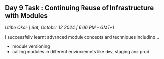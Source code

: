 ## Day 9 Task : Continuing Reuse of Infrastructure with Modules
_Utibe Okon | Sat, October 12 2024 | 6:06 PM - GMT+1_

I successfully learnt advanced module concepts and techniques including...
- module versioning
- calling modules in different environemnts like dev, staging and prod

```hcl

```